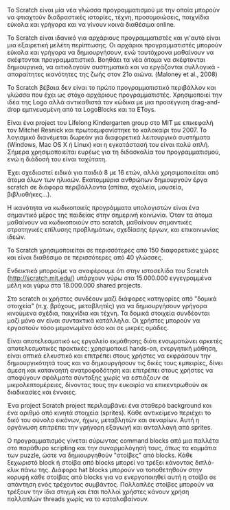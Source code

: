 Το Scratch είναι μία νέα γλώσσα προγραμματισμού με την οποία μπορούν να φτιαχτούν διαδραστικές ιστορίες, 
τέχνη, προσομοιώσεις, παιχνίδια εύκολα και γρήγορα και να γίνουν κοινά διαθέσιμα online.

Το Scratch είναι ιδανικό για αρχάριους προγραμματιστές και γι'αυτό είναι μια εξαιρετική μελέτη περίπτωσης. 
Οι αρχάριοι προγραμματιστές μπορούν εύκολα και γρήγορα να δημιουργήσουν, ενώ ταυτόχρονα μαθαίνουν να σκέφτονται προγραμματιστικά. 
Βοηθάει τα νέα άτομα να σκέφτονται δημιουργικά, να αιτιολογούν συστηματικά και να εργάζονται συλλογικά - απαραίτητες ικανότητες
της ζωής στον 21ο αιώνα. (Maloney et al., 2008)

Το Scratch βέβαια δεν είναι το πρώτο προγραμματιστικό περιβάλλον και γλώσσα που έχει ως στόχο αρχάριους προγραμματιστές. 
Χρησιμοποιεί την ιδέα της Logo αλλά αντικαθιστά τον κώδικα με μια προσέγγιση drag-and-drop εμπνευσμένη από τα LogoBlocks 
και τα EToys.

Είναι ένα project του Lifelong Kindergarten group στο MIT με επικεφαλή τον Mitchel Resnick και πρωτοεμφανίστηκε 
το καλοκαίρι του 2007. Το λογισμικό διανέμεται δωρεάν για διαφορετικά λειτουργικά συστήματα (Windows, Mac OS X ή Linux) 
και η εγκατάστασή του είναι πολύ απλή. Σήμερα χρησιμοποιείται ευρέως για τη διδασκαλία του προγραμματισμού, ενώ η διάδοσή του 
είναι ταχύτατη.

Έχει σχεδιαστεί ειδικά για παιδιά 8 με 16 ετών, αλλά χρησιμοποιείται από άτομα όλων των ηλικιών. Εκατομμύρια ανθρώπων 
δημιουργούν έργα scratch σε διάφορα περιβάλλοντα (σπίτια, σχολεία, μουσεία, βιβλιοθήκες...).

Η ικανότητα να κωδικοποιείς προγράμματα υπολογιστών είναι ένα σημαντικό μέρος της παιδείας στην σημερινή κοινωνία. 
Όταν τα άτομα μαθαίνουν να κωδικοποιούν στο scratch, μαθαίνουν σημαντικές στρατηγικές επίλυσης προβλημάτων, σχεδίασης έργων, 
και επικοινωνίας ιδεών.

To Scratch χρησιμοποιείται σε περισσότερες από 150 διαφορετικές χώρες και είναι διαθέσιμο σε περισσότερες από 40 γλώσσες.

Ενδεικτικά μπορούμε να αναφέρουμε ότι στην ιστοσελίδα του Scratch (http://scratch.mit.edu/) υπάρχουν γύρω στα 15.000.000 
εγγεγραμμένα μέλη και γύρω στα 18.000.000 shared projects.

Στο scratch οι χρήστες συνδέουν μαζί διάφορες κατηγορίες από "δομικά στοιχεία" (π.χ. βρόχους, μεταβλητές) για να δημιουργήσουν
γρήγορα κινούμενα σχέδια, παιχνίδια και τέχνη. Τα δομικά στοιχεία συνδέονται μαζί μόνο αν είναι συντακτικά κατάλληλα. 
Οι χρήστες μπορούν να εργαστούν τόσο μεμονωμένα όσο και σε μικρές ομάδες.

Είναι αποτελεσματικό ως εργαλείο εκμάθησης διότι ενσωματώνει αρκετές αποτελεσματικές πρακτικές: χρησιμοποιεί hands-on, 
ενεργητική μάθηση, είναι οπτικά ελκυστικό και επιτρέπει στους χρήστες να εκφράσουν την δημιουργικότητά τους και να 
δημιουργήσουν τις δικές τους εμπειρίες, δίνει άμεση και κατανοητή ανατροφοδότηση και επιτρέπει στους χρήστες να αποφύγουν 
σφάλματα σύνταξης χωρίς να εστιάζουν σε μικρολεπτομέρειες, δίνοντας τους την ευκαιρία να επικεντρωθούν σε διαδικασίες και 
έννοιες.

Ένα project Scratch project περιλαμβάνει ένα σταθερό background και ένα αριθμό από κινητά στοιχεία (sprites). 
Κάθε αντικείμενο περιέχει το δικό του σύνολο εικόνων, ήχων, μεταβλητών και σεναρίων. Αυτή η οργάνωση επιτρέπει την 
γρήγορη εξαγωγή και ανταλλαγή από sprites.

Ο προγραμματισμός γίνεται σύρωντας command blocks από μια παλλέτα στο παράθυρο scripting και την συναρμολόγησή τους, 
όπως τα κομμάτια των puzzle, ώστε να δημιουργηθούν "στοίβες" από blocks. Κάθε ξεχωριστό block ή στοίβα από blocks μπορεί να 
τρέξει κάνοντας διπλό-κλικ πάνω της. Διάφορα hat  blocks μπορούν να τοποθετηθούν στην κορυφή κάθε στοίβας από blocks για να 
ενεργοποιηθεί αυτή η στοίβα σε απάντηση ενός τρέχοντος συμβάντος. Πολλαπλές στοίβες μπορούν να τρέξουν την ίδια στιγμή και 
έτσι πολλοί χρήστες κάνουν χρήση πολλαπλών threads χωρίς να το καταλαβαίνουν.
